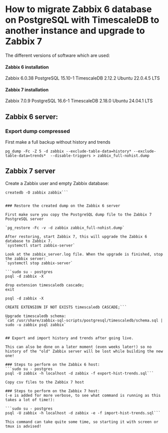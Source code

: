 # How to migrate Zabbix 6 database on PostgreSQL with TimescaleDB to another instance and upgrade to Zabbix 7

The different versions of software which are used:

#### Zabbix 6 installation
Zabbix 6.0.38
PostgreSQL 15.10-1
TimescaleDB 2.12.2
Ubuntu 22.0.4.5 LTS

#### Zabbix 7 installation
Zabbix 7.0.9
PostgreSQL 16.6-1
TimescaleDB 2.18.0
Ubuntu 24.04.1 LTS

## Zabbix 6 server:

### Export dump compressed
First make a full backup without history and trends

`pg_dump -Fc -Z 5 -d zabbix --exclude-table-data=history* --exclude-table-data=trends*  --disable-triggers > zabbix_full-nohist.dump`

## Zabbix 7 server

Create a Zabbix user and empty Zabbix database:
```createuser --pwprompt zabbix
createdb -O zabbix zabbix```


### Restore the created dump on the Zabbix 6 server

First make sure you copy the PostgreSQL dump file to the Zabbix 7 PostgreSQL server

`pg_restore -Fc -v -d zabbix zabbix_full-nohist.dump`

After restoring, start Zabbix 7, this will upgrade the Zabbix 6 database to Zabbix 7.
`systemctl start zabbix-server`

Look at the zabbix_server.log file. When the upgrade is finished, stop the zabbix server:
`systemctl stop zabbix-server`

```sudo su - postgres
psql -d zabbix -X

drop extension timescaledb cascade;
exit
```

```sudo su - postgres
psql -d zabbix -X

CREATE EXTENSION IF NOT EXISTS timescaledb CASCADE;```

Upgrade timescaledb schema:
`cat /usr/share/zabbix-sql-scripts/postgresql/timescaledb/schema.sql | sudo -u zabbix psql zabbix`


## Export and import history and trends after going live.

This can also be done on a later moment (even weeks later!) so no history of the "old" Zabbix server will be lost while building the new one!

### Steps to perform on the Zabbix 6 host:
```sudo su - postgres
psql -U zabbix -h localhost -d zabbix -f export-hist-trends.sql```

Copy csv files to the Zabbix 7 host

### Steps to perform on the Zabbix 7 host:
(-e is added for more verbose, to see what command is running as this takes a lot of time!):

```sudo su - postgres
psql -U zabbix -h localhost -d zabbix -e -f import-hist-trends.sql```

This command can take quite some time, so starting it with screen or tmux is advised!

